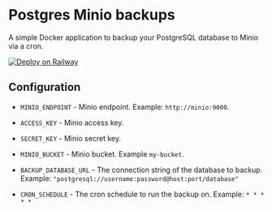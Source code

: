 # Postgres Minio backups

A simple Docker application to backup your PostgreSQL database to Minio via a cron.

[![Deploy on Railway](https://railway.app/button.svg)](https://railway.app/new/template/example)

## Configuration

- `MINIO_ENDPOINT` - Minio endpoint. Example: `http://minio:9000`.

- `ACCESS_KEY` - Minio access key.

- `SECRET_KEY` - Minio secret key.

- `MINIO_BUCKET` - Minio bucket. Example `my-bucket`.

- `BACKUP_DATABASE_URL` - The connection string of the database to backup. Example: `"postgresql://username:password@host:port/database"`

- `CRON_SCHEDULE` - The cron schedule to run the backup on. Example: `* * * * *`
